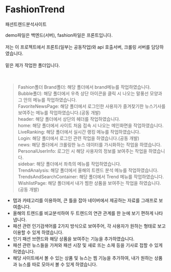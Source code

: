 # FashionTrend
패션트렌드분석사이트

demo파일은 백엔드(서버), fashion파일은 프론트입니다.<br><br>
저는 이 프로젝트에서 프론트(일부는 공동작업)와 api 호출서버, 크롤링 서버를 담당하였습니다.<br><br>
밑은 제가 작업한 폴더입니다.<br><br><br>
> Fashion폴더
Brand폴더: 해당 폴더에서 brand메뉴를 작업하였습니다.<br>
Bubble폴더: 해당 폴더에서 우측 상단 아이콘을 클릭 시 나오는 말풍선 모양과 그 안의 메뉴를 작업하였습니다.<br>
FavoriteNewsPage: 해당 폴더에서 로그인한 사용자가 즐겨찾기한 뉴스기사를 보여주는 메뉴를 작업하였습니다.(공동 개발)<br>
header: 해당 폴더에서 상단의 헤더를 작업하였습니다.<br>
home: 해당 폴더에서 사이트 처음 접속 시 나오는 메인화면을 작업하였습니다.<br>
LiveRanking: 해당 폴더에서 실시간 랭킹 메뉴를 작업하였습니다.<br>
Login: 해당 폴더에서 로그인 관련 작업을 하였습니다.(공동 개발)<br>
news: 해당 폴더에서 크롤링한 뉴스 데이터를 가시화하는 작업을 하였습니다.<br>
PersonalUserInfo: 로그인 시 해당 사용자의 정보를 보여주는 작업을 하였습니다.<br>
sidebar: 해당 폴더에서 좌측의 메뉴를 작업하였습니다.<br>
TrendAnalysis: 해당 폴더에서 올해의 트렌드 분석 메뉴를 작업하였습니다.<br>
TrendsAndSearchContainer: 해당 폴더에서 Trend 메뉴를 작업하였습니다.<br>
WishlistPage: 해당 폴더에서 내가 찜한 상품을 보여주는 작업을 하였습니다.(공동 개발)<br>

- 탭과 카테고리를 이용하여, 큰 틀을 잡아 네이버에서 제공하는 자료를 그래프로 보여줍니다.
- 올해의 트렌드를 비교분석하여 두 트렌드의 연관 관계를 한 눈에 보기 편하게 나타냅니다.
- 패션 관련 인기검색어를 2가지 방식으로 보여주어, 각 사용자가 원하는 형태로 보고 이용할 수 있게 하였습니다.
- 인기 패션 브랜드와 해당 상품을 보여주는 기능을 추가하였습니다.
- 패션 관련 뉴스들을 가져와 패션 시장 및 새로 뜨는 소재 등을 기사로 접할 수 있게 하였습니다.
- 해당 사이트에서 볼 수 있는 상품 및 뉴스는 찜 기능을 추가하여, 내가 원하는 상품과 뉴스를 따로 모아서 볼 수 있게 하였습니다.
